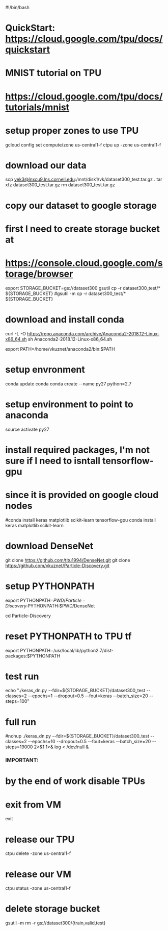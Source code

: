 #!/bin/bash

# QuickStart: https://cloud.google.com/tpu/docs/quickstart

# MNIST tutorial on TPU
# https://cloud.google.com/tpu/docs/tutorials/mnist

# setup proper zones to use TPU
gcloud config set compute/zone us-central1-f
ctpu up -zone us-central1-f

# download our data
scp vek3@lnxcu9.lns.cornell.edu:/mnt/disk1/vk/dataset300_test.tar.gz .
tar xfz dataset300_test.tar.gz
rm dataset300_test.tar.gz

# copy our dataset to google storage
# first I need to create storage bucket at
# https://console.cloud.google.com/storage/browser
export STORAGE_BUCKET=gs://dataset300
gsutil cp -r dataset300_test/* ${STORAGE_BUCKET}
#gsutil -m cp -r dataset300_test/* ${STORAGE_BUCKET}

# download and install conda
curl -L -O https://repo.anaconda.com/archive/Anaconda2-2018.12-Linux-x86_64.sh
sh Anaconda2-2018.12-Linux-x86_64.sh

export PATH=/home/vkuznet/anaconda2/bin:$PATH

# setup envronment
conda update conda
conda create --name py27 python=2.7

# setup environment to point to anaconda
source activate py27

# install required packages, I'm not sure if I need to isntall tensorflow-gpu
# since it is provided on google cloud nodes
#conda install keras matplotlib scikit-learn tensorflow-gpu
conda install keras matplotlib scikit-learn

# download DenseNet
git clone https://github.com/titu1994/DenseNet.git
git clone https://github.com/vkuznet/Particle-Discovery.git

# setup PYTHONPATH
export PYTHONPATH=$PWD/Particle-Discovery:$PYTHONPATH:$PWD/DenseNet

cd Particle-Discovery
# reset PYTHONPATH to TPU tf
export PYTHONPATH=/usr/local/lib/python2.7/dist-packages:$PYTHONPATH

# test run
echo "./keras_dn.py --fdir=${STORAGE_BUCKET}/dataset300_test --classes=2 --epochs=1 --dropout=0.5 --fout=keras --batch_size=20 --steps=100"

# full run
#nohup ./keras_dn.py --fdir=${STORAGE_BUCKET}/dataset300_test --classes=2 --epochs=10 --dropout=0.5 --fout=keras --batch_size=20 --steps=19000 2>&1 1>& log < /dev/null &

### IMPORTANT:
# by the end of work disable TPUs

# exit from VM
exit

# release our TPU
ctpu delete -zone us-central1-f

# release our VM
ctpu status -zone us-central1-f

# delete storage bucket
gsutil -m rm -r gs://dataset300/{train,valid,test}
